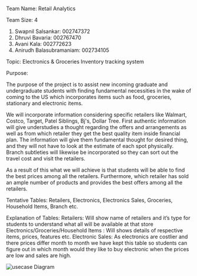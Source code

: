 
Team Name: Retail Analytics								 

Team Size: 4 

1. Swapnil Salsankar: 002747372
2. Dhruvi Bavaria: 002767470
3. Avani Kala: 002772623
4. Anirudh Balasubramaniam: 002734105

Topic: Electronics & Groceries Inventory tracking system 

Purpose:  

The purpose of the project is to assist new incoming graduate and undergraduate students with finding fundamental necessities in the wake of coming to the US which incorporates items such as food, groceries, stationary and electronic items. 

We will incorporate information considering specific retailers like Walmart, Costco, Target, Patel Siblings, Bj's, Dollar Tree. First authentic information will give understudies a thought regarding the offers and arrangements as well as from which retailer they get the best quality item inside financial plan. The information will give them fundamental thought for desired thing, and they will not have to look at the estimate of each spot physically. Branch subtleties will likewise be incorporated so they can sort out the travel cost and visit the retailers. 

As a result of this what we will achieve is that students will be able to find the best prices among all the retailers. Furthermore, which retailer has sold an ample number of products and provides the best offers among all the retailers. 

Tentative Tables: Retailers, Electronics, Electronics Sales, Groceries, Household Items, Branch etc.

Explanation of Tables:
Retailers: Will show name of retailers and it’s type for students to understand what all will be available at that store
Electronics/Groceries/Household Items : Will shows details of respective items, prices, features etc.
Electronic Sales: As electronics are costlier and there prices differ month to month we have kept this table so students can figure out in which month would they like to buy electronic when the prices are low and sales are high.

![usecase Diagram](https://user-images.githubusercontent.com/113712334/194400887-6c3a0a16-79c0-47c3-bdf1-5055fa9e00a9.jpg)
